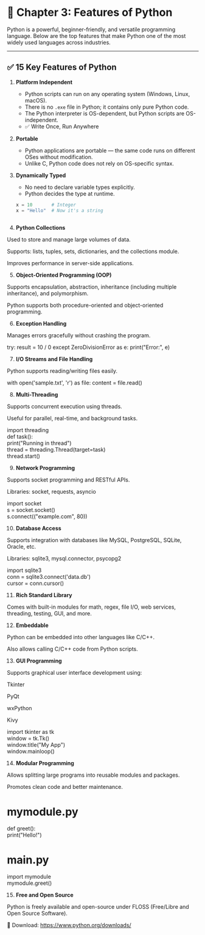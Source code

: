 # 🐍 Chapter 3: Features of Python

Python is a powerful, beginner-friendly, and versatile programming language. Below are the top features that make Python one of the most widely used languages across industries.

---

## ✅ 15 Key Features of Python

1. **Platform Independent**  
   - Python scripts can run on any operating system (Windows, Linux, macOS).
   - There is no `.exe` file in Python; it contains only pure Python code.
   - The Python interpreter is OS-dependent, but Python scripts are OS-independent.
   - ✅ Write Once, Run Anywhere
     

2. **Portable**  
   - Python applications are portable — the same code runs on different OSes without modification.
   - Unlike C, Python code does not rely on OS-specific syntax.
     

3. **Dynamically Typed**  
   - No need to declare variable types explicitly.
   - Python decides the type at runtime.  
   ```python
   x = 10       # Integer  
   x = "Hello"  # Now it's a string
    

4. **Python Collections**

Used to store and manage large volumes of data.

Supports: lists, tuples, sets, dictionaries, and the collections module.

Improves performance in server-side applications.


5. **Object-Oriented Programming (OOP)**

Supports encapsulation, abstraction, inheritance (including multiple inheritance), and polymorphism.

Python supports both procedure-oriented and object-oriented programming.


6. **Exception Handling**

Manages errors gracefully without crashing the program.

try:
    result = 10 / 0
except ZeroDivisionError as e:
    print("Error:", e)

    
7. **I/O Streams and File Handling**

Python supports reading/writing files easily.

with open('sample.txt', 'r') as file:
    content = file.read()

    
8. **Multi-Threading**

Supports concurrent execution using threads.

Useful for parallel, real-time, and background tasks.

import threading  
def task():  
    print("Running in thread")  
thread = threading.Thread(target=task)  
thread.start()


9. **Network Programming**

Supports socket programming and RESTful APIs.

Libraries: socket, requests, asyncio

import socket  
s = socket.socket()  
s.connect(("example.com", 80))


10. **Database Access**

Supports integration with databases like MySQL, PostgreSQL, SQLite, Oracle, etc.

Libraries: sqlite3, mysql.connector, psycopg2

import sqlite3  
conn = sqlite3.connect('data.db')  
cursor = conn.cursor()


11. **Rich Standard Library**

Comes with built-in modules for math, regex, file I/O, web services, threading, testing, GUI, and more.

12. **Embeddable**

Python can be embedded into other languages like C/C++.

Also allows calling C/C++ code from Python scripts.

13. **GUI Programming**

Supports graphical user interface development using:

Tkinter

PyQt

wxPython

Kivy

import tkinter as tk  
window = tk.Tk()  
window.title("My App")  
window.mainloop()


14. **Modular Programming**

Allows splitting large programs into reusable modules and packages.

Promotes clean code and better maintenance.

# mymodule.py  
def greet():  
    print("Hello!")  

# main.py  
import mymodule  
mymodule.greet()


15. **Free and Open Source**

Python is freely available and open-source under FLOSS (Free/Libre and Open Source Software).

🔗 Download: https://www.python.org/downloads/
